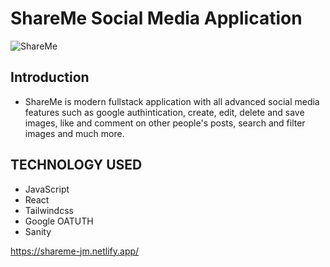 # ShareMe Social Media Application
![ShareMe](/shareme_frontend/public/screenshot.jpg)

## Introduction
* ShareMe is modern fullstack application with all advanced social media features such as google authintication, create, edit, delete and save images, like and comment on other people's posts, search and filter images and much more.

## TECHNOLOGY USED
* JavaScript
* React
* Tailwindcss 
* Google OATUTH
* Sanity
<!-- * NPM packages: @sainity/client @sanity/image-url react-google-login react-icons react-loader-spinner react-masonry-css react-router-dom uuid -->

https://shareme-jm.netlify.app/




